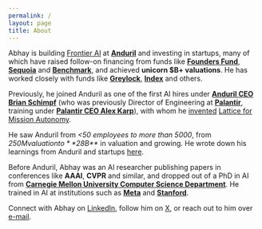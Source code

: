 ```yaml
---
permalink: /
layout: page
title: About
---
```


Abhay is building [Frontier AI](https://www.anduril.com/article/anduril-partners-with-openai-to-advance-u-s-artificial-intelligence-leadership-and-protect-u-s/) at [**Anduril**](http://anduril.com/) and investing in startups, many of which have raised follow-on financing from funds like **[Founders Fund](https://foundersfund.com/)**, **[Sequoia](https://www.sequoiacap.com/)** and **[Benchmark](https://benchmark.com/)**, and achieved **unicorn $B+ valuations**. He has worked closely with funds like [**Greylock**](https://greylock.com/), [**Index**](https://www.indexventures.com/) and others.

Previously, he joined Anduril as one of the first AI hires under [**Anduril CEO Brian Schimpf**](https://www.linkedin.com/in/bschimpf/) (who was previously Director of Engineering at **[Palantir](https://www.palantir.com/)**, training under [**Palantir CEO Alex Karp**](https://en.wikipedia.org/wiki/Alex_Karp)), with whom he [invented](https://patents.google.com/patent/US20230089776A1/en) [Lattice for Mission Autonomy](https://www.anduril.com/mission-autonomy/). 

He saw Anduril from _<50 employees to more than 5000_, from _$250M valuation to **$28B**_ in valuation and growing. He wrote down his learnings from Anduril and startups [here](https://docs.google.com/document/d/1QFR3scxuGSY848qA7JDYEHI2uVB7f5nzIj_jIH7ihZQ/edit). 

Before Anduril, Abhay was an AI researcher publishing papers in conferences like **AAAI**, **CVPR** and similar, and dropped out of a PhD in AI from **[Carnegie Mellon University Computer Science Department](https://csd.cmu.edu/)**. He trained in AI at institutions such as [**Meta**](https://about.meta.com/) and [**Stanford**](https://www.stanford.edu/).

Connect with Abhay on [LinkedIn](https://www.linkedin.com/in/abhayvenkatesh/), follow him on [X](https://twitter.com/AbhayVenkatesh1), or reach out to him over [e-mail](mailto:abhay.venkatesh@gmail.com).
